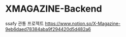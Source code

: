 # XMAGAZINE-Backend
ssafy 관통 프로젝트
https://www.notion.so/X-Magazine-9eb6daed78384aba9f294420d5d482a6
